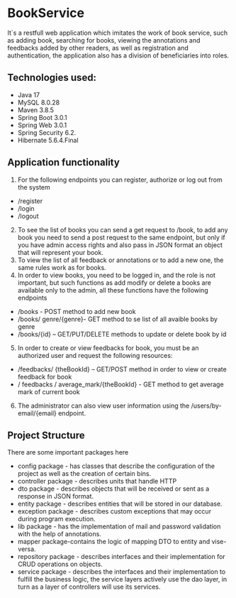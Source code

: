 # BookService
It`s a restfull web application which imitates the work of book service, such as adding book, searching for books, viewing the annotations and feedbacks added by other readers, as well as registration and authentication, the application also has a division of beneficiaries into roles.
## Technologies used:
-	Java 17
-	MySQL 8.0.28 
-	Maven 3.8.5 
-	Spring Boot 3.0.1 
-	Spring Web 3.0.1 
-	Spring Security 6.2.
-	Hibernate 5.6.4.Final 
## Application functionality
1.	For the following endpoints you can register, authorize or log out from the system
-	/register
-	/login
-	/logout
2.	To see the list of books you can send a get request to /book, to add any book you need to send a post request to the same endpoint, but only if you have admin access rights and also pass in JSON format an object that will represent your book.
3.	To view the list of all feedback or annotations or to add a new one, the same rules work as for books.
4.	In order to view books, you need to be logged in, and the role is not important, but such functions as add modify or delete a books are available only to the admin, all these functions have the following endpoints
-	/books - POST method to add new book
-	/books/ genre/{genre}- GET method to se list of all avaible books by genre
-	/books/{id} – GET/PUT/DELETE methods to update or delete book by id
5.	In order to create or view feedbacks for book, you must be an authorized user and request the following resources:
-	/feedbacks/ {theBookId} – GET/POST method in order to view or create feedback for book
-	/ feedbacks / average_mark/{theBookId} - GET method to get average mark of current book
6.	The administrator can also view user information using the /users/by-email/{email} endpoint.
## Project Structure
There are some important packages here
-	config package - has classes that describe the configuration of the project as well as the creation of certain bins.
-	controller package - describes units that handle HTTP
-	dto package - describes objects that will be received or sent as a response in JSON format.
-	entity package - describes entities that will be stored in our database.
-	exception package - describes custom exceptions that may occur during program execution.
-	lib package - has the implementation of mail and password validation with the help of annotations.
-	mapper package-contains the logic of mapping DTO to entity and vise-versa.
-	repository package - describes interfaces and their implementation for CRUD operations on objects.
-	service package - describes the interfaces and their implementation to fulfill the business logic, the service layers actively use the dao layer, in turn as a layer of controllers will use its services.
